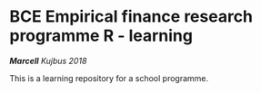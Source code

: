 # BCE Empirical finance research programme R - learning

*__Marcell__ Kujbus 2018*

This is a learning repository for a school programme. 